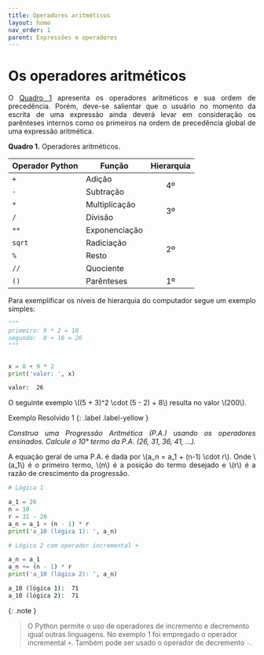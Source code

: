 ```yaml
---
title: Operadores aritméticos
layout: home
nav_order: 1
parent: Expressões e operadores
---
```


<!--Don't delete this script-->
<script src = "https://polyfill.io/v3/polyfill.min.js?features=es6"></script>
<script id = "MathJax-script" async src="https://cdn.jsdelivr.net/npm/mathjax@3/es5/tex-mml-chtml.js"></script>
<!--Don't delete this script-->

<h1>Os operadores aritméticos</h1>

<p align = "justify">
O <a href="#qua1">Quadro 1</a> apresenta os operadores aritméticos e sua ordem de precedência. Porém, deve-se salientar que o usuário no momento da escrita de uma expressão ainda deverá levar em consideração os parênteses internos como os primeiros na ordem de precedência global de uma expressão aritmética.
</p>


<p align = "justify" id = "qua1"><b>Quadro 1.</b> Operadores aritméticos.</p>
<table>
<thead>
  <tr>
    <th>Operador Python</th>
    <th>Função</th>
    <th>Hierarquia</th>
  </tr>
</thead>
<tbody>
  <tr>
    <td><code>+</code></td>
    <td>Adição</td>
    <td rowspan="2"><center>4º</center></td>
  </tr>
  <tr>
    <td><code>-</code></td>
    <td>Subtração</td>
  </tr>
  <tr>
    <td><code>*</code></td>
    <td>Multiplicação</td>
    <td rowspan="2"><center>3º</center></td>
  </tr>
  <tr>
    <td><code>/</code></td>
    <td>Divisão</td>
  </tr>
  <tr>
    <td><code>**</code></td>
    <td>Exponenciação</td>
    <td rowspan="4"><center>2º</center></td>
  </tr>
  <tr>
    <td><code>sqrt</code></td>
    <td>Radiciação</td>
  </tr>
  <tr>
    <td><code>%</code></td>
    <td>Resto</td>
  </tr>
  <tr>
    <td><code>//</code></td>
    <td>Quociente</td>
  </tr>
  <tr>
    <td><code>()</code></td>
    <td>Parênteses</td>
    <td><center>1º</center></td>
  </tr>
</tbody>
</table>

<p align = "justify">
Para exemplificar os níveis de hierarquia do computador segue um exemplo simples:
</p>

```python
"""
primeiro: 9 * 2 = 18
segundo:  8 + 18 = 26
"""


x = 8 + 9 * 2
print('valor: ', x)
```
```cmd
valor:  26
```

<p align = "justify">
O seguinte exemplo \((5 + 3)^2 \cdot (5 - 2) + 8\) resulta no valor \(200\).
</p>


Exemplo Resolvido 1
{: .label .label-yellow }

<p align = "justify">
    <i>
    Construa uma Progressão Aritmética (P.A.) usando os operadores ensinados. Calcule o 10° termo da P.A. (26, 31, 36, 41, ...).
    </i>
</p>

<p align = "justify">
A equação geral de uma P.A. é dada por \(a_n = a_1 + (n-1) \cdot r\). Onde \(a_1\) é o primeiro termo, \(n\) é a posição do termo desejado e \(r\) é a razão de crescimento da progressão.
</p>

```python
# Lógica 1

a_1 = 26
n = 10
r = 31 - 26
a_n = a_1 + (n - 1) * r
print('a_10 (lógica 1): ', a_n)

# Lógica 2 com operador incremental +

a_n = a_1
a_n += (n - 1) * r
print('a_10 (lógica 2): ', a_n)
```
```cmd
a_10 (lógica 1):  71
a_10 (lógica 2):  71
```

{: .note }
> O Python permite o uso de operadores de incremento e decremento igual outras linguagens. No exemplo 1 foi empregado o operador incremental `+`. Também pode ser usado o operador de decremento `-`. 